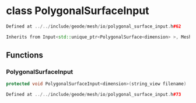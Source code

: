 # class PolygonalSurfaceInput

```cpp
Defined at ../../include/geode/mesh/io/polygonal_surface_input.h#62
```

```cpp
Inherits from Input<std::unique_ptr<PolygonalSurface<dimension> >, MeshImpl>
```



## Functions

### PolygonalSurfaceInput

```cpp
protected void PolygonalSurfaceInput<dimension>(string_view filename)
```

```cpp
Defined at ../../include/geode/mesh/io/polygonal_surface_input.h#73
```



